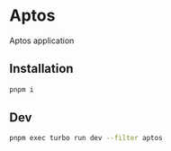 # Aptos

Aptos application

## Installation

```bash
pnpm i
```

## Dev

```bash
pnpm exec turbo run dev --filter aptos
```